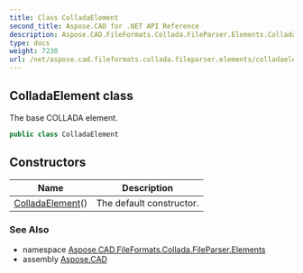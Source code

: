 ```yaml
---
title: Class ColladaElement
second_title: Aspose.CAD for .NET API Reference
description: Aspose.CAD.FileFormats.Collada.FileParser.Elements.ColladaElement class. The base COLLADA element
type: docs
weight: 7230
url: /net/aspose.cad.fileformats.collada.fileparser.elements/colladaelement/
---
```

## ColladaElement class

The base COLLADA element.

```csharp
public class ColladaElement
```

## Constructors

| Name | Description |
| --- | --- |
| [ColladaElement](colladaelement/)() | The default constructor. |

### See Also

* namespace [Aspose.CAD.FileFormats.Collada.FileParser.Elements](../../aspose.cad.fileformats.collada.fileparser.elements/)
* assembly [Aspose.CAD](../../)


